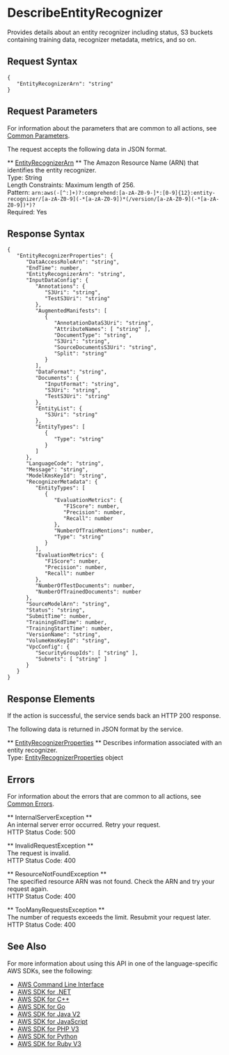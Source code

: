 # DescribeEntityRecognizer<a name="API_DescribeEntityRecognizer"></a>

Provides details about an entity recognizer including status, S3 buckets containing training data, recognizer metadata, metrics, and so on\.

## Request Syntax<a name="API_DescribeEntityRecognizer_RequestSyntax"></a>

```
{
   "EntityRecognizerArn": "string"
}
```

## Request Parameters<a name="API_DescribeEntityRecognizer_RequestParameters"></a>

For information about the parameters that are common to all actions, see [Common Parameters](CommonParameters.md)\.

The request accepts the following data in JSON format\.

 ** [EntityRecognizerArn](#API_DescribeEntityRecognizer_RequestSyntax) **   <a name="comprehend-DescribeEntityRecognizer-request-EntityRecognizerArn"></a>
The Amazon Resource Name \(ARN\) that identifies the entity recognizer\.  
Type: String  
Length Constraints: Maximum length of 256\.  
Pattern: `arn:aws(-[^:]+)?:comprehend:[a-zA-Z0-9-]*:[0-9]{12}:entity-recognizer/[a-zA-Z0-9](-*[a-zA-Z0-9])*(/version/[a-zA-Z0-9](-*[a-zA-Z0-9])*)?`   
Required: Yes

## Response Syntax<a name="API_DescribeEntityRecognizer_ResponseSyntax"></a>

```
{
   "EntityRecognizerProperties": { 
      "DataAccessRoleArn": "string",
      "EndTime": number,
      "EntityRecognizerArn": "string",
      "InputDataConfig": { 
         "Annotations": { 
            "S3Uri": "string",
            "TestS3Uri": "string"
         },
         "AugmentedManifests": [ 
            { 
               "AnnotationDataS3Uri": "string",
               "AttributeNames": [ "string" ],
               "DocumentType": "string",
               "S3Uri": "string",
               "SourceDocumentsS3Uri": "string",
               "Split": "string"
            }
         ],
         "DataFormat": "string",
         "Documents": { 
            "InputFormat": "string",
            "S3Uri": "string",
            "TestS3Uri": "string"
         },
         "EntityList": { 
            "S3Uri": "string"
         },
         "EntityTypes": [ 
            { 
               "Type": "string"
            }
         ]
      },
      "LanguageCode": "string",
      "Message": "string",
      "ModelKmsKeyId": "string",
      "RecognizerMetadata": { 
         "EntityTypes": [ 
            { 
               "EvaluationMetrics": { 
                  "F1Score": number,
                  "Precision": number,
                  "Recall": number
               },
               "NumberOfTrainMentions": number,
               "Type": "string"
            }
         ],
         "EvaluationMetrics": { 
            "F1Score": number,
            "Precision": number,
            "Recall": number
         },
         "NumberOfTestDocuments": number,
         "NumberOfTrainedDocuments": number
      },
      "SourceModelArn": "string",
      "Status": "string",
      "SubmitTime": number,
      "TrainingEndTime": number,
      "TrainingStartTime": number,
      "VersionName": "string",
      "VolumeKmsKeyId": "string",
      "VpcConfig": { 
         "SecurityGroupIds": [ "string" ],
         "Subnets": [ "string" ]
      }
   }
}
```

## Response Elements<a name="API_DescribeEntityRecognizer_ResponseElements"></a>

If the action is successful, the service sends back an HTTP 200 response\.

The following data is returned in JSON format by the service\.

 ** [EntityRecognizerProperties](#API_DescribeEntityRecognizer_ResponseSyntax) **   <a name="comprehend-DescribeEntityRecognizer-response-EntityRecognizerProperties"></a>
Describes information associated with an entity recognizer\.  
Type: [EntityRecognizerProperties](API_EntityRecognizerProperties.md) object

## Errors<a name="API_DescribeEntityRecognizer_Errors"></a>

For information about the errors that are common to all actions, see [Common Errors](CommonErrors.md)\.

 ** InternalServerException **   
An internal server error occurred\. Retry your request\.  
HTTP Status Code: 500

 ** InvalidRequestException **   
The request is invalid\.  
HTTP Status Code: 400

 ** ResourceNotFoundException **   
The specified resource ARN was not found\. Check the ARN and try your request again\.  
HTTP Status Code: 400

 ** TooManyRequestsException **   
The number of requests exceeds the limit\. Resubmit your request later\.  
HTTP Status Code: 400

## See Also<a name="API_DescribeEntityRecognizer_SeeAlso"></a>

For more information about using this API in one of the language\-specific AWS SDKs, see the following:
+  [AWS Command Line Interface](https://docs.aws.amazon.com/goto/aws-cli/comprehend-2017-11-27/DescribeEntityRecognizer) 
+  [AWS SDK for \.NET](https://docs.aws.amazon.com/goto/DotNetSDKV3/comprehend-2017-11-27/DescribeEntityRecognizer) 
+  [AWS SDK for C\+\+](https://docs.aws.amazon.com/goto/SdkForCpp/comprehend-2017-11-27/DescribeEntityRecognizer) 
+  [AWS SDK for Go](https://docs.aws.amazon.com/goto/SdkForGoV1/comprehend-2017-11-27/DescribeEntityRecognizer) 
+  [AWS SDK for Java V2](https://docs.aws.amazon.com/goto/SdkForJavaV2/comprehend-2017-11-27/DescribeEntityRecognizer) 
+  [AWS SDK for JavaScript](https://docs.aws.amazon.com/goto/AWSJavaScriptSDK/comprehend-2017-11-27/DescribeEntityRecognizer) 
+  [AWS SDK for PHP V3](https://docs.aws.amazon.com/goto/SdkForPHPV3/comprehend-2017-11-27/DescribeEntityRecognizer) 
+  [AWS SDK for Python](https://docs.aws.amazon.com/goto/boto3/comprehend-2017-11-27/DescribeEntityRecognizer) 
+  [AWS SDK for Ruby V3](https://docs.aws.amazon.com/goto/SdkForRubyV3/comprehend-2017-11-27/DescribeEntityRecognizer) 